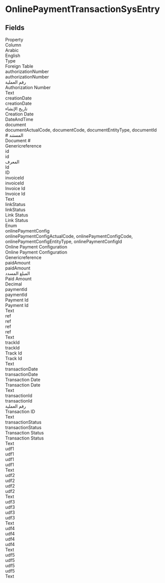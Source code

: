 # OnlinePaymentTransactionSysEntry

<ContentFilter/>

<div class='searchable'>

## Fields

<div class="row header-row">
<div class="cell">Property</div>
<div class="cell">Column</div>
<div class="cell">Arabic</div>
<div class="cell">English</div>
<div class="cell">Type</div>
<div class="cell">Foreign Table</div>
</div><div class="row searchable" id="authorizationNumber">
<div class="cell" data-label="Property">authorizationNumber</div>
<div class="cell" data-label="Column">authorizationNumber</div>
<div class="cell" data-label="Arabic">رقم العملية</div>
<div class="cell" data-label="English">Authorization Number</div>
<div class="cell" data-label="Type">Text</div>

</div>

<div class="row searchable" id="creationDate">
<div class="cell" data-label="Property">creationDate</div>
<div class="cell" data-label="Column">creationDate</div>
<div class="cell" data-label="Arabic">تاريخ الإنشاء</div>
<div class="cell" data-label="English">Creation Date</div>
<div class="cell" data-label="Type">DateAndTime</div>

</div>

<div class="row searchable" id="document">
<div class="cell" data-label="Property">document</div>
<div class="cell gen-ref-column" data-label="Column">documentActualCode,  documentCode,  documentEntityType,  documentId</div>
<div class="cell" data-label="Arabic"> # المستند</div>
<div class="cell" data-label="English"> Document #</div>
<div class="cell" data-label="Type">Genericreference</div>

</div>

<div class="row searchable" id="id">
<div class="cell" data-label="Property">id</div>
<div class="cell" data-label="Column">id</div>
<div class="cell" data-label="Arabic">المعرف</div>
<div class="cell" data-label="English">Id</div>
<div class="cell" data-label="Type">ID</div>

</div>

<div class="row searchable" id="invoiceId">
<div class="cell" data-label="Property">invoiceId</div>
<div class="cell" data-label="Column">invoiceId</div>
<div class="cell" data-label="Arabic">Invoice Id</div>
<div class="cell" data-label="English">Invoice Id</div>
<div class="cell" data-label="Type">Text</div>

</div>

<div class="row searchable" id="linkStatus">
<div class="cell" data-label="Property">linkStatus</div>
<div class="cell" data-label="Column">linkStatus</div>
<div class="cell" data-label="Arabic">Link Status</div>
<div class="cell" data-label="English">Link Status</div>
<div class="cell" data-label="Type">Enum</div>

</div>

<div class="row searchable" id="onlinePaymentConfig">
<div class="cell" data-label="Property">onlinePaymentConfig</div>
<div class="cell gen-ref-column" data-label="Column">onlinePaymentConfigActualCode,  onlinePaymentConfigCode,  onlinePaymentConfigEntityType,  onlinePaymentConfigId</div>
<div class="cell" data-label="Arabic"> Online Payment Configuration</div>
<div class="cell" data-label="English"> Online Payment Configuration</div>
<div class="cell" data-label="Type">Genericreference</div>

</div>

<div class="row searchable" id="paidAmount">
<div class="cell" data-label="Property">paidAmount</div>
<div class="cell" data-label="Column">paidAmount</div>
<div class="cell" data-label="Arabic">المبلغ المسدد</div>
<div class="cell" data-label="English">Paid Amount</div>
<div class="cell" data-label="Type">Decimal</div>

</div>

<div class="row searchable" id="paymentId">
<div class="cell" data-label="Property">paymentId</div>
<div class="cell" data-label="Column">paymentId</div>
<div class="cell" data-label="Arabic">Payment Id</div>
<div class="cell" data-label="English">Payment Id</div>
<div class="cell" data-label="Type">Text</div>

</div>

<div class="row searchable" id="ref">
<div class="cell" data-label="Property">ref</div>
<div class="cell" data-label="Column">ref</div>
<div class="cell" data-label="Arabic">ref</div>
<div class="cell" data-label="English">ref</div>
<div class="cell" data-label="Type">Text</div>

</div>

<div class="row searchable" id="trackId">
<div class="cell" data-label="Property">trackId</div>
<div class="cell" data-label="Column">trackId</div>
<div class="cell" data-label="Arabic">Track Id</div>
<div class="cell" data-label="English">Track Id</div>
<div class="cell" data-label="Type">Text</div>

</div>

<div class="row searchable" id="transactionDate">
<div class="cell" data-label="Property">transactionDate</div>
<div class="cell" data-label="Column">transactionDate</div>
<div class="cell" data-label="Arabic">Transaction Date</div>
<div class="cell" data-label="English">Transaction Date</div>
<div class="cell" data-label="Type">Text</div>

</div>

<div class="row searchable" id="transactionId">
<div class="cell" data-label="Property">transactionId</div>
<div class="cell" data-label="Column">transactionId</div>
<div class="cell" data-label="Arabic">رقم العملية</div>
<div class="cell" data-label="English">Transaction ID</div>
<div class="cell" data-label="Type">Text</div>

</div>

<div class="row searchable" id="transactionStatus">
<div class="cell" data-label="Property">transactionStatus</div>
<div class="cell" data-label="Column">transactionStatus</div>
<div class="cell" data-label="Arabic">Transaction Status</div>
<div class="cell" data-label="English">Transaction Status</div>
<div class="cell" data-label="Type">Text</div>

</div>

<div class="row searchable" id="udf1">
<div class="cell" data-label="Property">udf1</div>
<div class="cell" data-label="Column">udf1</div>
<div class="cell" data-label="Arabic">udf1</div>
<div class="cell" data-label="English">udf1</div>
<div class="cell" data-label="Type">Text</div>

</div>

<div class="row searchable" id="udf2">
<div class="cell" data-label="Property">udf2</div>
<div class="cell" data-label="Column">udf2</div>
<div class="cell" data-label="Arabic">udf2</div>
<div class="cell" data-label="English">udf2</div>
<div class="cell" data-label="Type">Text</div>

</div>

<div class="row searchable" id="udf3">
<div class="cell" data-label="Property">udf3</div>
<div class="cell" data-label="Column">udf3</div>
<div class="cell" data-label="Arabic">udf3</div>
<div class="cell" data-label="English">udf3</div>
<div class="cell" data-label="Type">Text</div>

</div>

<div class="row searchable" id="udf4">
<div class="cell" data-label="Property">udf4</div>
<div class="cell" data-label="Column">udf4</div>
<div class="cell" data-label="Arabic">udf4</div>
<div class="cell" data-label="English">udf4</div>
<div class="cell" data-label="Type">Text</div>

</div>

<div class="row searchable" id="udf5">
<div class="cell" data-label="Property">udf5</div>
<div class="cell" data-label="Column">udf5</div>
<div class="cell" data-label="Arabic">udf5</div>
<div class="cell" data-label="English">udf5</div>
<div class="cell" data-label="Type">Text</div>

</div>


</div>

